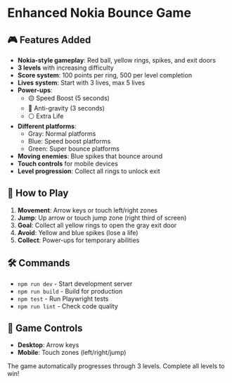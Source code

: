 # Enhanced Nokia Bounce Game

## 🎮 Features Added
- **Nokia-style gameplay**: Red ball, yellow rings, spikes, and exit doors
- **3 levels** with increasing difficulty  
- **Score system**: 100 points per ring, 500 per level completion
- **Lives system**: Start with 3 lives, max 5 lives
- **Power-ups**:
  - 🟡 Speed Boost (5 seconds)
  - 🔵 Anti-gravity (3 seconds) 
  - ⚪ Extra Life
- **Different platforms**:
  - Gray: Normal platforms
  - Blue: Speed boost platforms
  - Green: Super bounce platforms
- **Moving enemies**: Blue spikes that bounce around
- **Touch controls** for mobile devices
- **Level progression**: Collect all rings to unlock exit

## 🚀 How to Play
1. **Movement**: Arrow keys or touch left/right zones
2. **Jump**: Up arrow or touch jump zone (right third of screen)
3. **Goal**: Collect all yellow rings to open the gray exit door
4. **Avoid**: Yellow and blue spikes (lose a life)
5. **Collect**: Power-ups for temporary abilities

## 🛠️ Commands
- `npm run dev` - Start development server
- `npm run build` - Build for production  
- `npm test` - Run Playwright tests
- `npm run lint` - Check code quality

## 🎯 Game Controls
- **Desktop**: Arrow keys
- **Mobile**: Touch zones (left/right/jump)

The game automatically progresses through 3 levels. Complete all levels to win!